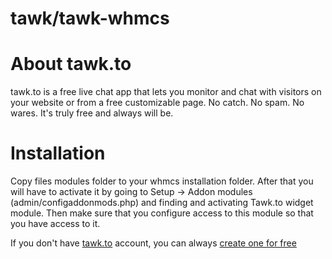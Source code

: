 tawk/tawk-whmcs
================

# About tawk.to
tawk.to is a  free  live chat app that lets you monitor and  chat  with  visitors on your website
or from a free customizable page. No catch. No spam. No wares. It's truly free and always will be.

# Installation
Copy files modules folder to your whmcs installation folder. After that you will have to activate
it by going to Setup -> Addon modules (admin/configaddonmods.php) and finding and activating
Tawk.to widget module. Then make sure that you configure access to this module so that you have access to it.


If you don't have [tawk.to](https://tawk.to/?utm_source=whmcs&utm_medium=link&utm_campaign=signup) account, you can always [create one for free](https://tawk.to/?utm_source=whmcs&utm_medium=link&utm_campaign=signup)